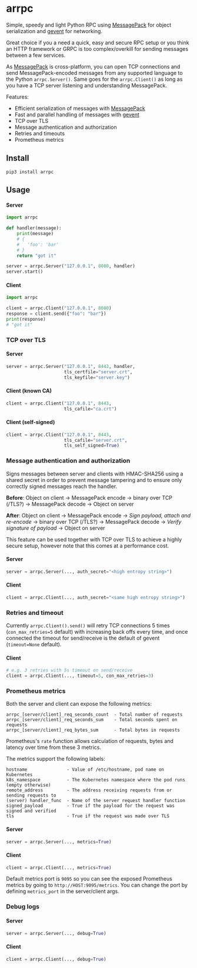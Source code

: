 # arrpc
Simple, speedy and light Python RPC using [MessagePack](https://msgpack.org/) for object serialization and [gevent](http://www.gevent.org/) for networking.

Great choice if you a need a quick, easy and secure RPC setup or you think an HTTP framework or GRPC is too complex/overkill for sending messages between a few services.

As [MessagePack](https://msgpack.org/) is cross-platform, you can open TCP connections and send MessagePack-encoded messages from any supported language to the Python `arrpc.Server()`. Same goes for the `arrpc.Client()` as long as you have a TCP server listening and understanding MessagePack.

Features:
- Efficient serialization of messages with [MessagePack](https://msgpack.org/)
- Fast and parallel handling of messages with [gevent](http://www.gevent.org/)
- TCP over TLS
- Message authentication and authorization
- Retries and timeouts
- Prometheus metrics

## Install
```
pip3 install arrpc
```

## Usage
#### Server
```python
import arrpc

def handler(message):
    print(message)
    # {
    #   'foo': 'bar'
    # }
    return "got it"

server = arrpc.Server("127.0.0.1", 8080, handler)
server.start()
```

#### Client
```python
import arrpc

client = arrpc.Client("127.0.0.1", 8080)
response = client.send({"foo": "bar"})
print(response)
# "got it"
```

### TCP over TLS
#### Server
```python
server = arrpc.Server("127.0.0.1", 8443, handler,
                      tls_certfile="server.crt",
                      tls_keyfile="server.key")
```

#### Client (known CA)
```python
client = arrpc.Client("127.0.0.1", 8443,
                      tls_cafile="ca.crt")
```

#### Client (self-signed)
```python
client = arrpc.Client("127.0.0.1", 8443,
                      tls_cafile="server.crt",
                      tls_self_signed=True)
```

### Message authentication and authorization
Signs messages between server and clients with HMAC-SHA256 using a shared secret in order to prevent message tampering and to ensure only correctly signed messages reach the handler.

**Before**: Object on client -> MessagePack encode -> binary over TCP (/TLS?) -> MessagePack decode -> Object on server

**After**: Object on client -> MessagePack encode -> _Sign payload, attach and re-encode_ -> binary over TCP (/TLS?) -> MessagePack decode -> _Verify signature of payload_ -> Object on server

This feature can be used together with TCP over TLS to achieve a highly secure setup, however note that this comes at a performance cost.

#### Server
```python
server = arrpc.Server(..., auth_secret="<high entropy string>")
```

#### Client
```python
client = arrpc.Client(..., auth_secret="<same high entropy string>")
```

### Retries and timeout
Currently `arrpc.Client().send()` will retry TCP connections 5 times (`con_max_retries=5` default) with increasing back offs every time, and once connected the timeout for send/receive is the default of gevent (`timeout=None` default).
#### Client
```python
# e.g. 3 retries with 5s timeout on send/receive
client = arrpc.Client(..., timeout=5, con_max_retries=3)
```

### Prometheus metrics
Both the server and client can expose the following metrics:
```
arrpc_[server/client]_req_seconds_count  - Total number of requests
arrpc_[server/client]_req_seconds_sum    - Total seconds spent on requests
arrpc_[server/client]_req_bytes_sum      - Total bytes in requests
```

Prometheus's `rate` function allows calculation of requests, bytes and latency over time from these 3 metrics.

The metrics support the following labels:
```
hostname               - Value of /etc/hostname, pod name on Kubernetes
k8s_namespace          - The Kubernetes namespace where the pod runs (empty otherwise)
remote_address         - The address receiving requests from or sending requests to
(server) handler_func  - Name of the server request handler function
signed_payload         - True if the payload for the request was signed and verified
tls                    - True if the request was made over TLS
```
#### Server
```python
server = arrpc.Server(..., metrics=True)
```

#### Client
```python
client = arrpc.Client(..., metrics=True)
```

Default metrics port is `9095` so you can see the exposed Prometheus metrics by going to `http://HOST:9095/metrics`. You can change the port by defining `metrics_port` in the server/client args.


### Debug logs
#### Server
```python
server = arrpc.Server(..., debug=True)
```

#### Client
```python
client = arrpc.Client(..., debug=True)
```
